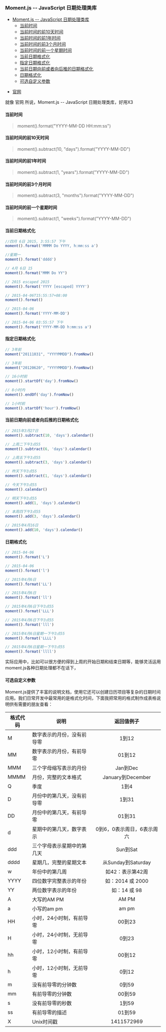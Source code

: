 ### Moment.js -- JavaScript 日期处理类库

<!-- TOC -->

- [Moment.js -- JavaScript 日期处理类库](#momentjs----javascript-日期处理类库)
    - [当前时间](#当前时间)
    - [当前时间的前10天时间](#当前时间的前10天时间)
    - [当前时间的前1年时间](#当前时间的前1年时间)
    - [当前时间的前3个月时间](#当前时间的前3个月时间)
    - [当前时间的前一个星期时间](#当前时间的前一个星期时间)
    - [当前日期格式化](#当前日期格式化)
    - [指定日期格式化](#指定日期格式化)
    - [当前日期向前或者向后推的日期格式化](#当前日期向前或者向后推的日期格式化)
    - [日期格式化](#日期格式化)
    - [可选自定义参数](#可选自定义参数)

<!-- /TOC -->

- [官网](http://momentjs.cn/docs/)

就像 官网 所说，Moment.js -- JavaScript 日期处理类库，好用X3

#### 当前时间

> moment().format("YYYY-MM-DD HH:mm:ss")

#### 当前时间的前10天时间

> moment().subtract(10, "days").format("YYYY-MM-DD")

#### 当前时间的前1年时间

> moment().subtract(1, "years").format("YYYY-MM-DD")

#### 当前时间的前3个月时间

> moment().subtract(3, "months").format("YYYY-MM-DD")

#### 当前时间的前一个星期时间

> moment().subtract(1, "weeks").format("YYYY-MM-DD")


#### 当前日期格式化

```js
//四月 6日 2015, 3:55:57 下午
moment().format('MMMM Do YYYY, h:mm:ss a')

//星期一
moment().format('dddd')

// 4月 6日 15
moment().format("MMM Do YY")

// 2015 escaped 2015
moment().format('YYYY [escaped] YYYY')

// 2015-04-06T15:55:57+08:00
moment().format()

// 2015-04-06
moment().format('YYYY-MM-DD')

// 2015-04-06 03:55:57 下午
moment().format('YYYY-MM-DD h:mm:ss a')

```

#### 指定日期格式化

```js
// 3年前
moment("20111031", "YYYYMMDD").fromNow()

// 3年前
moment("20120620", "YYYYMMDD").fromNow()

// 16小时前
moment().startOf('day').fromNow()

// 8小时内
moment().endOf('day').fromNow()

// 1小时前
moment().startOf('hour').fromNow()

```

#### 当前日期向前或者向后推的日期格式化

```js
// 2015年3月27日
moment().subtract(10, 'days').calendar()

// 上周二下午3点55
moment().subtract(6, 'days').calendar()

// 上周五下午3点55
moment().subtract(3, 'days').calendar()

// 昨天下午3点55
moment().subtract(1, 'days').calendar()

// 今天下午3点55
moment().calendar()

// 明天下午3点55
moment().add(1, 'days').calendar()

// 本周四下午3点55
moment().add(3, 'days').calendar()

// 2015年4月16日
moment().add(10, 'days').calendar()

```

#### 日期格式化

```js
// 2015-04-06
moment().format('L')

// 2015-04-06
moment().format('l')

// 2015年4月6日
moment().format('LL')

// 2015年4月6日
moment().format('ll')

// 2015年4月6日下午3点55
moment().format('LLL')

// 2015年4月6日下午3点55
moment().format('lll')

// 2015年4月6日星期一下午3点55
moment().format('LLLL')

// 2015年4月6日星期一下午3点55
moment().format('llll')

```

实际应用中，比如可以很方便的得到上周的开始日期和结束日期等，能够灵活运用moment.js各种日期处理都不在话下，



#### 可选自定义参数

Moment.js提供了丰富的说明文档，使用它还可以创建日历项目等复杂的日期时间应用。我们日常开发中最常用的是格式化时间，下面我把常用的格式制作成表格说明供有需要的朋友查看：

|格式代码|说明|返回值例子|
|---|----|:---:|
|M|	数字表示的月份，没有前导零	|1到12|
|MM|	数字表示的月份，有前导零	|01到12|
|MMM|	三个字母缩写表示的月份	|Jan到Dec|
|MMMM|	月份，完整的文本格式	|January到December|
|Q|	季度	|1到4|
|D|	月份中的第几天，没有前导零	|1到31|
|DD|	月份中的第几天，有前导零	|01到31|
|d|	星期中的第几天，数字表示	|0到6，0表示周日，6表示周六|
|ddd|	三个字母表示星期中的第几天	|Sun到Sat|
|dddd|	星期几，完整的星期文本|从Sunday到Saturday|
|w|	年份中的第几周	|如42：表示第42周|
|YYYY|	四位数字完整表示的年份	|如：2014 或 2000|
|YY|	两位数字表示的年份	|如：14 或 98|
|A|	大写的AM PM	|AM PM|
|a|	小写的am pm	|am pm|
|HH|	小时，24小时制，有前导零	|00到23|
|H|	小时，24小时制，无前导零	|0到23|
|hh|	小时，12小时制，有前导零	|00到12|
|h|	小时，12小时制，无前导零	|0到12|
|m|	没有前导零的分钟数	|0到59|
|mm|	有前导零的分钟数	|00到59|
|s|	没有前导零的秒数	|1到59|
|ss|	有前导零的描述	|01到59|
|X|	Unix时间戳	|1411572969|
